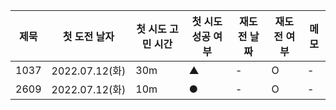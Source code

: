 |제묵|첫 도전 날자|첫 시도 고민 시간|첫 시도 성공 여부|재도전 날짜|재도전 여부|메모|
|---|-------|--------|---|---|---|---|
|1037|2022.07.12(화)|30m|▲|-|O|-|
|2609|2022.07.12(화)|10m|●|-|O|-|